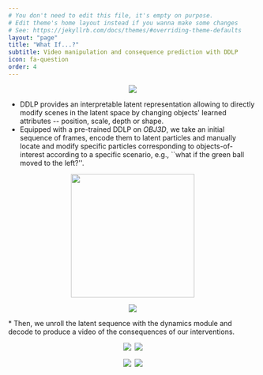 ```yaml
---
# You don't need to edit this file, it's empty on purpose.
# Edit theme's home layout instead if you wanna make some changes
# See: https://jekyllrb.com/docs/themes/#overriding-theme-defaults
layout: "page"
title: "What If...?"
subtitle: Video manipulation and consequence prediction with DDLP
icon: fa-question
order: 4
---
```


<p style="text-align:center;"><img src="{{ 'assets/images/obj3d_ball_to_cube.gif' }}"></p>

* DDLP provides an interpretable latent representation allowing to directly modify scenes in the latent space by changing objects' learned attributes -- position, scale, depth or shape. 
* Equipped with a pre-trained DDLP on *OBJ3D*, we take an initial sequence of frames, encode them to latent particles and manually locate and modify specific particles corresponding to objects-of-interest according to a specific scenario, e.g., ``what if the green ball moved to the left?''.
<p style="text-align:center;"><img src="{{ 'assets/images/what_if_4_short.png' }}" style="height:250px"></p>
<p style="text-align:center;"><img src="{{ 'assets/images/obj3d_green_ball_left.gif' }}"></p>
* Then, we unroll the latent sequence with the dynamics module and decode to produce a video of the consequences of our interventions.

<p style="text-align:center;"><img src="{{ 'assets/images/obj3d_pink_left.gif' }}">&ensp;<img src="{{ 'assets/images/obj3d_yellow_bigger.gif' }}"></p>
<p style="text-align:center;"><img src="{{ 'assets/images/obj3d_ball_to_cylinder.gif' }}">&ensp;<img src="{{ 'assets/images/obj3d_red_little_left.gif' }}"></p>




